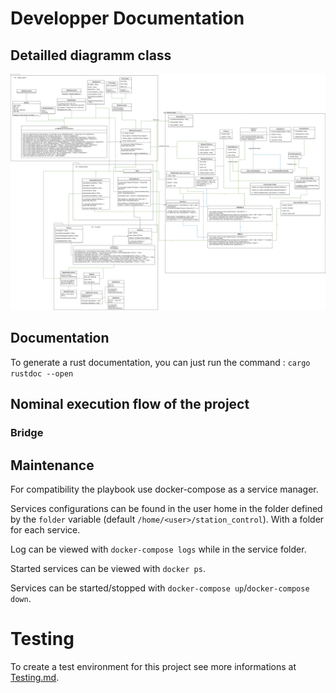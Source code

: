 # Developper Documentation

## Detailled diagramm class
![Git Repositories](ressources/h2f.drawio.png)
## Documentation

To generate a rust documentation, you can just run the command : ```cargo rustdoc --open```
## Nominal execution flow of the project

### Bridge

## Maintenance
For compatibility the playbook use docker-compose as a service manager.

Services configurations can be found in the user home in the folder defined by the `folder` variable (default `/home/<user>/station_control`). With a folder for each service.

Log can be viewed with `docker-compose logs` while in the service folder.

Started services can be viewed with `docker ps`.

Services can be started/stopped with `docker-compose up`/`docker-compose down`.

# Testing
To create a test environment for this project see more informations at [Testing.md](tutorials/Setup_Testing.md).
